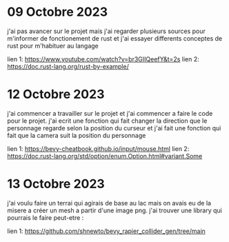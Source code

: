 # 09 Octobre 2023 

j'ai pas avancer sur le projet mais j'ai regarder plusieurs sources pour m'informer de fonctionement de rust et j'ai essayer differents
conceptes de rust pour m'habituer au langage


lien 1: https://www.youtube.com/watch?v=br3GIIQeefY&t=2s
lien 2: https://doc.rust-lang.org/rust-by-example/


# 12 Octobre 2023

j'ai commencer a travailler sur le projet et j'ai commencer a faire le code pour le projet. j'ai ecrit une fonction qui fait changer la direction que le personnage regarde selon la position du curseur et j'ai fait une fonction qui fait que la camera suit la position du personnage

lien 1: https://bevy-cheatbook.github.io/input/mouse.html
lien 2: https://doc.rust-lang.org/std/option/enum.Option.html#variant.Some


# 13 Octobre 2023

j'ai voulu faire un terrai qui agirais de base au lac mais on avais eu de la misere a créer un mesh a partir d'une image png. j'ai trouver une library qui pourrais le faire peut-etre :

lien 1: https://github.com/shnewto/bevy_rapier_collider_gen/tree/main